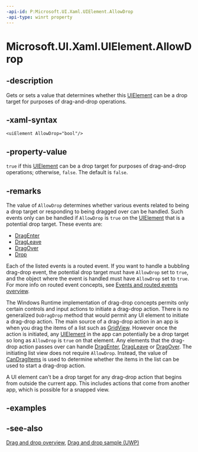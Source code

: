 ```yaml
---
-api-id: P:Microsoft.UI.Xaml.UIElement.AllowDrop
-api-type: winrt property
---
```


<!-- Property syntax
public bool AllowDrop { get;  set; }
-->

# Microsoft.UI.Xaml.UIElement.AllowDrop

## -description

Gets or sets a value that determines whether this [UIElement](uielement.md) can be a drop target for purposes of drag-and-drop operations.

## -xaml-syntax

```xaml
<uiElement AllowDrop="bool"/>
```

## -property-value

`true` if this [UIElement](uielement.md) can be a drop target for purposes of drag-and-drop operations; otherwise, `false`. The default is `false`.

## -remarks

The value of `AllowDrop` determines whether various events related to being a drop target or responding to being dragged over can be handled. Such events only can be handled if `AllowDrop` is `true` on the [UIElement](uielement.md) that is a potential drop target. These events are:

+ [DragEnter](uielement_dragenter.md)
+ [DragLeave](uielement_dragleave.md)
+ [DragOver](uielement_dragover.md)
+ [Drop](uielement_drop.md)

Each of the listed events is a routed event. If you want to handle a bubbling drag-drop event, the potential drop target must have `AllowDrop` set to `true`, and the object where the event is handled must have `AllowDrop` set to `true`. For more info on routed event concepts, see [Events and routed events overview](/windows/uwp/xaml-platform/events-and-routed-events-overview).

The Windows Runtime implementation of drag-drop concepts permits only certain controls and input actions to initiate a drag-drop action. There is no generalized `DoDragDrop` method that would permit any UI element to initiate a drag-drop action. The main source of a drag-drop action in an app is when you drag the items of a list such as [GridView](../microsoft.ui.xaml.controls/gridview.md). However once the action is initiated, any [UIElement](uielement.md) in the app can potentially be a drop target so long as `AllowDrop` is `true` on that element. Any elements that the drag-drop action passes over can handle [DragEnter](uielement_dragenter.md), [DragLeave](uielement_dragleave.md) or [DragOver](uielement_dragover.md). The initiating list view does not require `AllowDrop`. Instead, the value of [CanDragItems](../microsoft.ui.xaml.controls/listviewbase_candragitems.md) is used to determine whether the items in the list can be used to start a drag-drop action.

A UI element can't be a drop target for any drag-drop action that begins from outside the current app. This includes actions that come from another app, which is possible for a snapped view.

## -examples

## -see-also

[Drag and drop overview](/windows/apps/design/input/drag-and-drop), [Drag and drop sample (UWP)](https://github.com/Microsoft/Windows-universal-samples/tree/master/Samples/XamlDragAndDrop)
